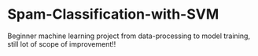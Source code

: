 # Spam-Classification-with-SVM
Beginner machine learning project from data-processing to model training, still lot of scope of improvement!!
